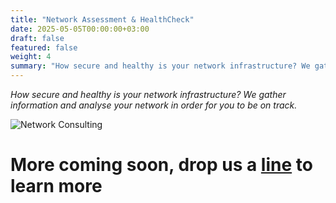 ```yaml
---
title: "Network Assessment & HealthCheck"
date: 2025-05-05T00:00:00+03:00
draft: false
featured: false
weight: 4
summary: "How secure and healthy is your network infrastructure? We gather information and analyse your network in order for you to be on track."
---
```

_How secure and healthy is your network infrastructure? We gather information and analyse your network in order for you to be on track._

![Network Consulting](/images/illustrations/assessment.png)
# More coming soon, drop us a [line](mailto:info@byewise.me) to learn more 